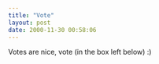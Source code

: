 ```yaml
---
title: "Vote"
layout: post
date: 2000-11-30 00:58:06
---
```

Votes are nice, vote (in the box left below) :)

